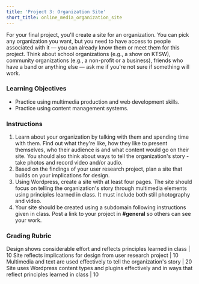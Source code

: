 ```yaml
---
title: 'Project 3: Organization Site'
short_title: online_media_organization_site
---
```


For your final project, you'll create a site for an organization. You can pick any organization you want, but you need to have access to people associated with it &mdash; you can already know them or meet them for this project. Think about school organizations (e.g., a show on KTSW), community organizations (e.g., a non-profit or a business), friends who have a band or anything else &mdash; ask me if you're not sure if something will work.  

### Learning Objectives

- Practice using multimedia production and web development skills.
- Practice using content management systems.

### Instructions

1. Learn about your organization by talking with them and spending time with them. Find out what they're like, how they like to present themselves, who their audience is and what content would go on their site. You should also think about ways to tell the organization's story - take photos and record video and/or audio.
2. Based on the findings of your user research project, plan a site that builds on your implications for design.
2. Using Wordpress, create a site with at least four pages. The site should focus on telling the organization's story through multimedia elements using principles learned in class. It must include both still photography and video.
4. Your site should be created using a subdomain following instructions given in class. Post a link to your project in __#general__ so others can see your work.

### Grading Rubric

Design shows considerable effort and reflects principles learned in class | 10
Site reflects implications for design from user research project | 10
Multimedia and text are used effectively to tell the organization's story | 20
Site uses Wordpress content types and plugins effectively and in ways that reflect principles learned in class | 10

